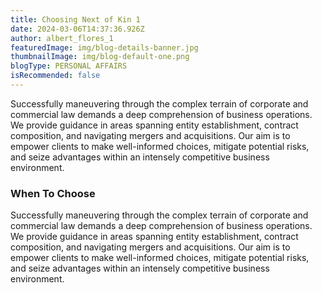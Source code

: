 ```yaml
---
title: Choosing Next of Kin 1
date: 2024-03-06T14:37:36.926Z
author: albert_flores_1
featuredImage: img/blog-details-banner.jpg
thumbnailImage: img/blog-default-one.png
blogType: PERSONAL AFFAIRS
isRecommended: false
---
```

Successfully maneuvering through the complex terrain of corporate and commercial law demands a deep comprehension of business operations. We provide guidance in areas spanning entity establishment, contract composition, and navigating mergers and acquisitions. Our aim is to empower clients to make well-informed choices, mitigate potential risks, and seize advantages within an intensely competitive business environment.

### When To Choose

Successfully maneuvering through the complex terrain of corporate and commercial law demands a deep comprehension of business operations. We provide guidance in areas spanning entity establishment, contract composition, and navigating mergers and acquisitions. Our aim is to empower clients to make well-informed choices, mitigate potential risks, and seize advantages within an intensely competitive business environment.
